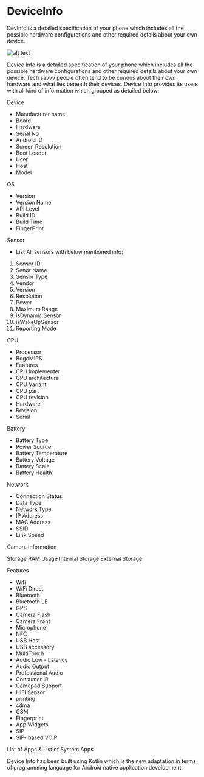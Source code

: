 # DeviceInfo
DevInfo is a detailed specification of your phone which includes all the possible hardware configurations and other required details about your own device.

![alt text](https://lh3.googleusercontent.com/jm_kZf_HicCBB2EKTAe1g0unUsLq7lf4YmQeIMUh0kEmw9HM7DAwymrwHF-1Dj8aHfM=h310-rw)

Device Info is a detailed specification of your phone which includes all the possible hardware configurations and other required details about your own device. Tech savvy people often tend to be curious about their own hardware and what lies beneath their devices. Device Info provides its users with all kind of information which grouped as detailed below:

Device
- Manufacturer name
- Board
- Hardware
- Serial No
- Android ID
- Screen Resolution
- Boot Loader
- User
- Host
- Model

OS
- Version
- Version Name
- API Level
- Build ID
- Build Time
- FingerPrint

Sensor
- List All sensors with below mentioned info:
1) Sensor ID
2) Senor Name
3) Sensor Type
4) Vendor
5) Version
6) Resolution
7) Power
8) Maximum Range
9) isDynamic Sensor
10) isWakeUpSensor
11) Reporting Mode

CPU
- Processor
- BogoMIPS
- Features
- CPU Implementer
- CPU architecture
- CPU Variant
- CPU part
- CPU revision
- Hardware
- Revision
- Serial

Battery
- Battery Type
- Power Source
- Battery Temperature
- Battery Voltage
- Battery Scale
- Battery Health

Network
- Connection Status
- Data Type
- Network Type
- IP Address
- MAC Address
- SSID
- Link Speed

Camera Information 

Storage
RAM Usage 
Internal Storage
External Storage

Features
- Wifi
- WiFi Direct
- Bluetooth
- Bluetooth LE
- GPS
- Camera Flash
- Camera Front
- Microphone
- NFC
- USB Host
- USB accessory
- MultiTouch
- Audio Low - Latency
- Audio Output
- Professional Audio
- Consumer IR
- Gamepad Support
- HIFI Sensor
- printing
- cdma
- GSM
- Fingerprint
- App Widgets
- SIP
- SIP- based VOIP

List of Apps & List of System Apps

Device Info has been built using Kotlin which is the new adaptation in terms of programming language for Android native application development.
